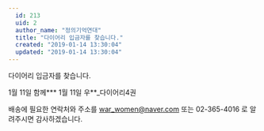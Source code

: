 ```yaml
---
  id: 213
  uid: 2
  author_name: "정의기억연대"
  title: "다이어리 입금자를 찾습니다."
  created: "2019-01-14 13:30:04"
  updated: "2019-01-14 13:30:04"
---
```

다이어리 입금자를 찾습니다.

1월 11일 함께\*\*\*
1월 11일 우\*\*_다이어리4권

배송에 필요한 연락처와 주소를 war_women@naver.com 또는 02-365-4016 로 알려주시면 감사하겠습니다.
